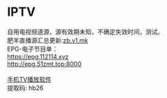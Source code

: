 # IPTV
自用电视频道源，源有效期未知，不确定失效时间，测试。<br>
肥羊直播源汇总更新∶<a href="https://zb.v1.mk">zb.v1.mk</a> <br>
EPG-电子节目单：<br>
<a href="https://epg.112114.xyz">https://epg.112114.xyz</a> <br>
<a href="http://epg.51zmt.top:8000">http://epg.51zmt.top:8000</a> <br>
<br>
<a href="https://www.aliyundrive.com/s/i3uMeYHZidF">手机TV播放软件</a> <br>
提取码: hb26
